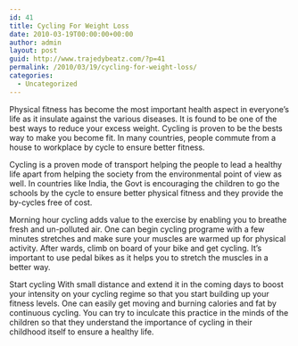 ```yaml
---
id: 41
title: Cycling For Weight Loss
date: 2010-03-19T00:00:00+00:00
author: admin
layout: post
guid: http://www.trajedybeatz.com/?p=41
permalink: /2010/03/19/cycling-for-weight-loss/
categories:
  - Uncategorized
---
```

Physical fitness has become the most important health aspect in everyone&#8217;s life as it insulate against the various diseases. It is found to be one of the best ways to reduce your excess weight. Cycling is proven to be the bests way to make you become fit. In many countries, people commute from a house to workplace by cycle to ensure better fitness.

Cycling is a proven mode of transport helping the people to lead a healthy life apart from helping the society from the environmental point of view as well. In countries like India, the Govt is encouraging the children to go the schools by the cycle to ensure better physical fitness and they provide the by-cycles free of cost.

Morning hour cycling adds value to the exercise by enabling you to breathe fresh and un-polluted air. One can begin cycling programe with a few minutes stretches and make sure your muscles are warmed up for physical activity. After wards, climb on board of your bike and get cycling. It&#8217;s important to use pedal bikes as it helps you to stretch the muscles in a better way.

Start cycling With small distance and extend it in the coming days to boost your intensity on your cycling regime so that you start building up your fitness levels. One can easily get moving and burning calories and fat by continuous cycling. You can try to inculcate this practice in the minds of the children so that they understand the importance of cycling in their childhood itself to ensure a healthy life.